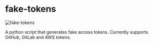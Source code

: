 # fake-tokens

![fake-tokens](faketokens-banner.png)

A python script that generates fake access tokens.  Currently supports GitHub, GitLab and AWS tokens.

